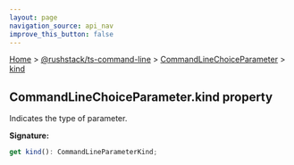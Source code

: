 ```yaml
---
layout: page
navigation_source: api_nav
improve_this_button: false
---
```



[Home](./index.md) &gt; [@rushstack/ts-command-line](./ts-command-line.md) &gt; [CommandLineChoiceParameter](./ts-command-line.commandlinechoiceparameter.md) &gt; [kind](./ts-command-line.commandlinechoiceparameter.kind.md)

## CommandLineChoiceParameter.kind property

Indicates the type of parameter.

<b>Signature:</b>

```typescript
get kind(): CommandLineParameterKind;
```

